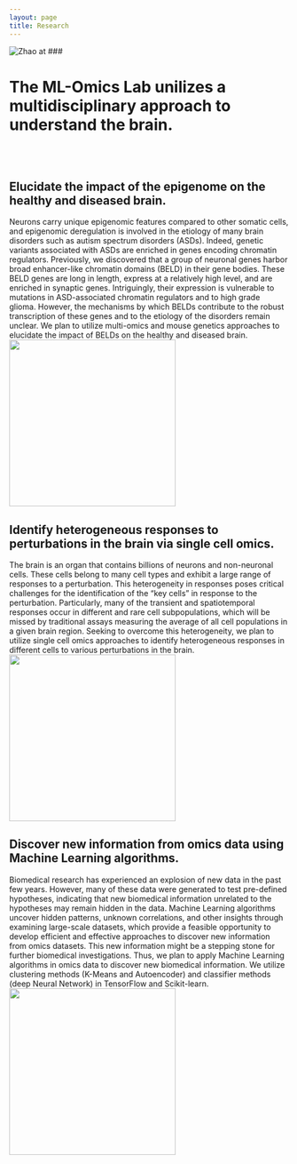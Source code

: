 ```yaml
---
layout: page
title: Research 
---
```

 
<img class="img-responsive center-block" src="/static/img/zhaoat###.jpg" alt="Zhao at ###">
 <br>
  
# The ML-Omics Lab unilizes a multidisciplinary approach to understand the brain.
 <br>
 <br>
 
## Elucidate the impact of the epigenome on the healthy and diseased brain.<br>
Neurons carry unique epigenomic features compared to other somatic cells, and epigenomic deregulation is involved in the etiology of many brain disorders such as autism spectrum disorders (ASDs). Indeed, genetic variants associated with ASDs are enriched in genes encoding chromatin regulators. Previously, we discovered that a group of neuronal genes harbor broad enhancer-like chromatin domains (BELD) in their gene bodies. These BELD genes are long in length, express at a relatively high level, and are enriched in synaptic genes. Intriguingly, their expression is vulnerable to mutations in ASD-associated chromatin regulators and to high grade glioma. However, the mechanisms by which BELDs contribute to the robust transcription of these genes and to the etiology of the disorders remain unclear. We plan to utilize multi-omics and mouse genetics approaches to elucidate the impact of BELDs on the healthy and diseased brain.<br>
<img width="300" src="/img/Aim1_1.jpg" data-action="zoom"><br>


## Identify heterogeneous responses to perturbations in the brain via single cell omics.
The brain is an organ that contains billions of neurons and non-neuronal cells. These cells belong to many cell types and exhibit a large range of responses to a perturbation. This heterogeneity in responses poses critical challenges for the identification of the “key cells” in response to the perturbation. Particularly, many of the transient and spatiotemporal responses occur in different and rare cell subpopulations, which will be missed by traditional assays measuring the average of all cell populations in a given brain region. Seeking to overcome this heterogeneity, we plan to utilize single cell omics approaches to identify heterogeneous responses in different cells to various perturbations in the brain.<br>
<img width="300" src="/img/Aim2_1.jpg" data-action="zoom"><br>


## Discover new information from omics data using Machine Learning algorithms.
Biomedical research has experienced an explosion of new data in the past few years. However, many of these data were generated to test pre-defined hypotheses, indicating that new biomedical information unrelated to the hypotheses may remain hidden in the data. Machine Learning algorithms uncover hidden patterns, unknown correlations, and other insights through examining large-scale datasets, which provide a feasible opportunity to develop efficient and effective approaches to discover new information from omics datasets. This new information might be a stepping stone for further biomedical investigations. Thus, we plan to apply Machine Learning algorithms in omics data to discover new biomedical information. We utilize clustering methods (K-Means and Autoencoder) and classifier methods (deep Neural Network) in TensorFlow and Scikit-learn.<br>
<img width="300" src="/img/Aim3_1.jpg" data-action="zoom">
